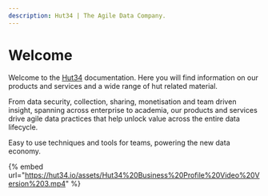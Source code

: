 ```yaml
---
description: Hut34 | The Agile Data Company.
---
```


# Welcome

Welcome to the [Hut34](https://hut34.io) documentation. Here you will find information on our products and services and a wide range of hut related material.  
  
From data security, collection, sharing, monetisation and team driven insight, spanning across enterprise to academia, our products and services drive agile data practices that help unlock value across the entire data lifecycle. 

Easy to use techniques and tools for teams, powering the new data economy.



{% embed url="https://hut34.io/assets/Hut34%20Business%20Profile%20Video%20Version%203.mp4" %}





